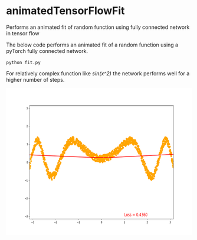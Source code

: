 # animatedTensorFlowFit
Performs an animated fit of random function using fully connected network in tensor flow


The below code performs an animated fit of a random function using a pyTorch fully connected network. 
```
python fit.py
```
For relatively complex function like *sin(x^2)* the network performs well for a higher number of steps. 


<img src="https://github.com/ddevetak/animatedTensorFlowFit/blob/master/an.gif" width="600" height="400">
